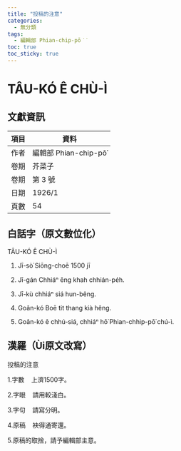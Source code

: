 ```yaml
---
title: "投稿的注意"
categories:
  - 無分類
tags:
  - 編輯部 Phian-chip-pō͘͘
toc: true
toc_sticky: true
---
```


# TÂU-KÓ Ê CHÙ-Ì

## 文獻資訊

| 項目 | 資料 |
|---|---|
| 作者 | 編輯部 Phian-chip-pō͘͘ |
| 卷期 | 芥菜子 |
| 卷期 | 第 3 號 |
| 日期 | 1926/1 |
| 頁數 | 54 |

## 白話字（原文數位化）

TÂU-KÓ Ê CHÙ-Ì

1. Jī-sò͘ Siōng-choē 1500 jī

2. Jī-gán Chhiáⁿ ēng khah chhián-pe̍h.

3. Jī-kù chhiáⁿ siá hun-bêng.

4. Goân-kó Boē tit thang kià hêng.

5. Goân-kó ê chhú-siá, chhiáⁿ hō͘ Phian-chhip-pō͘ chú-ì.

## 漢羅（Ùi原文改寫）

投稿的注意

1.字數    上濟1500字。

2.字眼    請用較淺白。

3.字句    請寫分明。

4.原稿    袂得通寄還。

5.原稿的取捨，請予編輯部主意。
